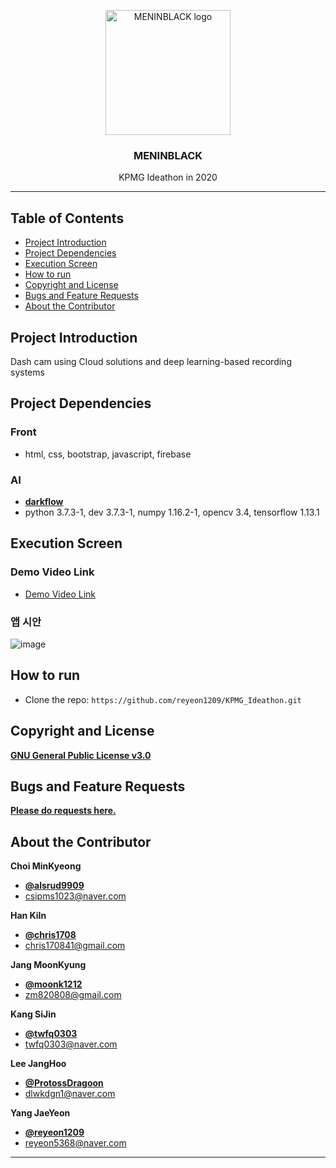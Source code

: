 <p align="center">
  <a href="https://kpmg-15f97.firebaseapp.com/">
    <img src="https://user-images.githubusercontent.com/46713032/74825594-8ceab280-534d-11ea-8495-87a486e4f224.png" alt="MENINBLACK logo" width="200" height="200">
  </a>
</p>

<h3 align="center">MENINBLACK</h3>

<p align="center">
  KPMG Ideathon in 2020
</p>
   
    
* * *


## Table of Contents

- [Project Introduction](#Project-Introduction)
- [Project Dependencies](#Project-Dependencies)
- [Execution Screen](#Execution-Screen)
- [How to run](#How-to-run)
- [Copyright and License](#Copyright-and-License)
- [Bugs and Feature Requests](#Bugs-and-Feature-Requests)
- [About the Contributor](#About-the-Contributor)

   
## Project Introduction

Dash cam using Cloud solutions and deep learning-based recording systems


## Project Dependencies
### Front 
- html, css, bootstrap, javascript, firebase 
### AI
- [**darkflow**](https://github.com/thtrieu/darkflow/)    
- python 3.7.3-1, dev 3.7.3-1, numpy 1.16.2-1, opencv 3.4, tensorflow 1.13.1

   
## Execution Screen

### Demo Video Link

- [Demo Video Link](https://kpmg-15f97.firebaseapp.com/)

### 앱 시안 

![image](https://user-images.githubusercontent.com/46713032/75092831-1ead2680-55bf-11ea-86fd-ce13b395ae52.png)


## How to run

- Clone the repo: `https://github.com/reyeon1209/KPMG_Ideathon.git`


## Copyright and License

[**GNU General Public License v3.0**](https://github.com/reyeon1209//KPMG_Ideathon/blob/master/LICENSE)


## Bugs and Feature Requests

[**Please do requests here.**](https://github.com/reyeon1209//KPMG_Ideathon/issues)
   
   
## About the Contributor

**Choi MinKyeong**
- [**@alsrud9909**](https://github.com/alsrud9909)   
- <csipms1023@naver.com>  

**Han KiIn**
- [**@chris1708**](https://github.com/chris1708)   
- <chris170841@gmail.com>

**Jang MoonKyung**
- [**@moonk1212**](https://github.com/moonk1212)   
- <zm820808@gmail.com> 

**Kang SiJin**
- [**@twfq0303**](https://github.com/twfq0303)   
- <twfq0303@naver.com>

**Lee JangHoo**
- [**@ProtossDragoon**](https://github.com/ProtossDragoon)   
- <dlwkdgn1@naver.com>

**Yang JaeYeon**
- [**@reyeon1209**](https://github.com/reyeon1209)   
- <reyeon5368@naver.com>   
    

* * *
